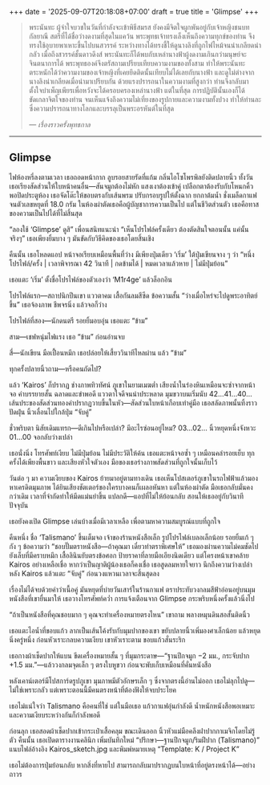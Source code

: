 +++
date = '2025-09-07T20:18:08+07:00'
draft = true
title = 'Glimpse'
+++
> พระนันทะ ผู้จำใจบวชในวันที่กำลังจะเข้าพิธีสมรส ยังคงมีจิตใจผูกพันอยู่กับเจ้าหญิงชนบทกัลยาณี สตรีที่ได้ชื่อว่างดงามที่สุดในแคว้น พระพุทธเจ้าทรงเล็งเห็นถึงความทุกข์ของท่าน จึงทรงใช้อุบายพาเหาะขึ้นไปบนสวรรค์ ระหว่างทางได้ทรงชี้ให้ดูนางลิงที่ถูกไฟไหม้จนน่าเกลียดน่ากลัว เมื่อถึงสวรรค์ชั้นดาวดึงส์ พระนันทะก็ได้พบกับเหล่านางฟ้าผู้งดงามเกินกว่ามนุษย์จะจินตนาการได้ พระพุทธองค์จึงตรัสถามเปรียบเทียบความงามของทั้งสาม ทำให้พระนันทะตระหนักได้ว่าความงามของเจ้าหญิงที่เคยยึดติดนั้นเทียบไม่ได้เลยกับนางฟ้า และดูไม่ต่างจากนางลิงน่าเกลียดเมื่อนำมาเปรียบกัน ด้วยแรงปรารถนาในความงามที่สูงกว่า ท่านจึงกลับมาตั้งใจบำเพ็ญเพียรเพื่อหวังจะได้ครอบครองเหล่านางฟ้า แต่ในที่สุด การปฏิบัตินั้นเองก็ได้ขัดเกลาจิตใจของท่าน จนเห็นแจ้งถึงความไม่เที่ยงของรูปกายและความงามทั้งปวง ทำให้ท่านละซึ่งความปรารถนาทางโลกและบรรลุเป็นพระอรหันต์ในที่สุด
>
> *— เรื่องราวครั้งพุทธกาล*

---

## Glimpse

ไฟห้องหรี่ลงตามเวลา เธอถอดหน้ากาก ลูบรอยสายรัดที่แก้ม กลิ่นไอโซโพรพิลยังติดปลายนิ้ว ทั้งวันเธอเรียงสัดส่วนให้ใบหน้าคนอื่น—สันจมูกต้องไม่หัก แสงเงาต้องเข้าคู่ เปลือกตาต้องรับกับโหนกคิ้ว พอปิดประตูห้อง เธอจัดโต๊ะให้ขอบตรงกับเส้นพรม ปรับกรอบรูปให้ตั้งฉาก ยกกาต้มน้ำ ชั่งเมล็ดกาแฟจนตัวเลขหยุดที่ 18.0 กรัม ในห้องผ่าตัดเธอคือผู้บัญชาการความเป็นไป แต่ในชีวิตส่วนตัว เธอคือทาสของความเป็นไปได้ที่ไม่สิ้นสุด

“ลองใช้ ‘Glimpse’ ดูสิ” เพื่อนสนิทแนะนำ “เห็นโปรไฟล์ครั้งเดียว ต้องตัดสินใจตอนนั้น แค่นั้นจริงๆ” เธอเพียงยิ้มบาง ๆ มันขัดกับวิธีคิดของเธอโดยสิ้นเชิง

คืนนั้น เธอโหลดแอป หน้าจอเรียบเหมือนพื้นที่ว่าง มีเพียงปุ่มเดียว ‘เริ่ม’ ใต้ปุ่มเขียนจาง ๆ ว่า “หนึ่งโปรไฟล์/ครั้ง | เวลาพิจารณา 42 วินาที | กดข้ามได้ | หมดเวลาแล้วหาย | ไม่มีปุ่มย้อน”

เธอแตะ ‘เริ่ม’ ตั้งชื่อโปรไฟล์ของตัวเองว่า ‘M1r4ge’ แล้วล็อกอิน

โปรไฟล์แรก—สถาปนิกปีนเขา แววตาคม เสื้อกันลมสีซีด ข้อความสั้น “ว่างเมื่อไหร่จะไปดูพระอาทิตย์ขึ้น” เธอจ้องภาพ ชีพจรนิ่ง แล้วจอก็ว่าง

โปรไฟล์ที่สอง—นักดนตรี รอยยิ้มอบอุ่น เธอแตะ “ข้าม”

สาม—เชฟหนุ่มไฟแรง เธอ “ข้าม” ก่อนอ่านจบ

สี่—นักเขียน มือเปื้อนหมึก เธอปล่อยให้เสี้ยววินาทีไหลผ่าน แล้ว “ข้าม”

ทุกครั้งปลายนิ้วถาม—หรือคนถัดไป?

แล้ว ‘Kairos’ ก็ปรากฏ ช่างภาพทิวทัศน์ ภูเขาในยามเมฆต่ำ เสียงน้ำในร่องหินเหมือนจะซ่าจากหน้าจอ คำบรรยายสั้น ฉลาดและขำพอดี แววตาใจดีจนน่าประหลาด มุมขวาบนเริ่มนับ 42…41…40… เส้นประของสัดส่วนทองคำปรากฏวาบขึ้นในหัว—สัดส่วนใบหน้าเกือบเท่าคู่มือ เธอสลัดภาพนั้นทิ้งราวปัดฝุ่น นิ้วเลื่อนไปใกล้ปุ่ม “จับคู่”

ชั่วพริบตา นิสัยเดิมแทรก—ดีเกินไปหรือเปล่า? มีอะไรซ่อนอยู่ไหม? 03…02… นิ้วหยุดหนึ่งจังหวะ 01…00 จอกลับว่างเปล่า

เธอนั่งนิ่ง โทรศัพท์เงียบ ไม่มีปุ่มย้อน ไม่มีประวัติให้ค้น เธอแตะหน้าจอซ้ำ ๆ เหมือนคลำรอยเย็บ ทุกครั้งได้เพียงพื้นขาว และเสียงหัวใจตัวเอง มือของเธอร่างภาพสัดส่วนที่ถูกใจนั้นเก็บไว้

วันต่อ ๆ มา ความเงียบของ Kairos ย้ายมาอยู่ตามทางเดิน เธอเห็นโปสเตอร์ภูเขาในรถไฟฟ้าแล้วมองหาเครดิตมุมภาพ ได้ยินเสียงชัตเตอร์ของใครบางคนก็เผลอหันหา แต่ในห้องผ่าตัด มือเธอกลับมั่นคงกว่าเดิม เวลาที่จำกัดทำให้มีดแม่นยำขึ้น แปลกดี—แอปที่ไม่ให้ย้อนกลับ สอนให้เธออยู่กับวินาทีปัจจุบัน

เธอยังคงเปิด Glimpse เล่นบ้างเมื่อมีเวลาเหลือ เพื่อตามหาความสมบูรณ์แบบที่ถูกใจ

คืนหนึ่ง ชื่อ ‘Talismano’ ขึ้นเต็มจอ เจ้าของร้านหนังสือเล็ก รูปโปรไฟล์เบลอเล็กน้อย รอยยิ้มเก้ ๆ กัง ๆ ข้อความว่า “ชอบปั๊มตราหนังสือ—ถ้าคุณมา เดี๋ยวทำตราพิเศษให้” เธอมองผ่านความไม่คมชัดไปยังเล็บที่มีคราบหมึก เสื้อลินินยับตรงข้อศอก ป้ายราคาที่ลายมือเอียงนิดเดียว แต่โครงหน้าเขาคล้าย Kairos อย่างเหลือเชื่อ หากว่าเป็นญาติผู้น้องเธอก็คงเชื่อ เธอสูดลมหายใจยาว นึกถึงความว่างเปล่าหลัง Kairos แล้วแตะ “จับคู่” ก่อนวงแหวนเวลาจะสิ้นสุดลง

เรื่องไม่ได้จบด้วยคำว่าเนื้อคู่ มันหยุดที่บ่ายวันเสาร์ในร้านกาแฟ ตราประทับวงกลมสีฟ้าอ่อนอยู่บนมุมหนังสือที่เขายื่นมาให้ เธอวางโทรศัพท์คว่ำ การแจ้งเตือนจาก Glimpse กระพริบหนึ่งครั้งแล้วนิ่งไป

“ถ้าเป็นหนังสือที่คุณชอบมาก ๆ คุณจะทำเครื่องหมายตรงไหน” เขาถาม พลางหมุนดินสอสั้นติดนิ้ว

เธอแตะไอน้ำที่ขอบแก้ว ลากเป็นเส้นโค้งรับกับมุมปากของเขา ขยับปลายนิ้วเพิ่มองศาเล็กน้อย แล้วหยุดนิ่งครู่หนึ่ง ก่อนหัวเราะกลบความเงียบ เขาหัวเราะตาม ขอบแก้วสั่นระริก

เธอกางผ้าเช็ดปากให้แบน ขีดเครื่องหมายสั้น ๆ ที่มุมกระดาษ—“ฐานปีกจมูก −2 มม., กระจับปาก +1.5 มม.”—แล้ววงกลมจุดเล็ก ๆ ตรงใบหูขวา ก่อนจะพับเก็บเหมือนที่คั่นหนังสือ

หลังเคาน์เตอร์มีโปสการ์ดรูปภูเขา มุมภาพมีตัวอักษรเล็ก ๆ ซึ่งจากตรงนี้อ่านไม่ออก เธอไม่ลุกไปดู—ไม่ใช่เพราะกลัว แต่เพราะตอนนี้มีคนตรงหน้าที่ต้องฟังให้จบประโยค

เธอไม่แน่ใจว่า Talismano คือคนที่ใช่ แต่ในมือเธอ แก้วกาแฟอุ่นกำลังดี น้ำหนักหนังสือพอเหมาะ และความเงียบระหว่างกันก็กำลังพอดี

ก่อนลุก เธอสอดผ้าเช็ดปากเข้ากระเป๋าเสื้อคลุม ขณะเดินออก นิ้วหัวแม่มือคลึงฝาปากกาเมจิกโดยไม่รู้ตัว คืนนั้น เธอเปิดตารางงานคลินิก เพิ่มบันทึกใหม่ “ปรึกษา—ฐานปีกจมูก/ริมฝีปาก (Talismano)” แนบไฟล์อ้างอิง Kairos_sketch.jpg และพิมพ์หมายเหตุ “Template: K / Project K”

เธอไม่ต้องการปุ่มย้อนกลับ หากสิ่งที่หายไป สามารถกลับมาปรากฏบนใบหน้าที่อยู่ตรงหน้าได้—อย่างถาวร